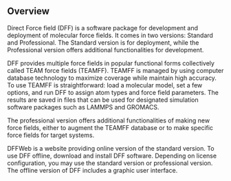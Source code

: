 ## Overview

Direct Force field (DFF) is a software package for development and deployment of molecular force fields. It comes in two versions: Standard and Professional. The Standard version is for deployment, while the Professional version offers additional functionalities for development.

DFF provides multiple force fields in popular functional forms collectively called TEAM force fields (TEAMFF). TEAMFF is managed by using computer database technology to maximize coverage while maintain high accuracy. To use TEAMFF is straightforward: load a molecular model, set a few options, and run DFF to assign atom types and force field parameters. The results are saved in files that can be used for designated simulation software packages such as LAMMPS and  GROMACS. 

The professional version offers additional functionalities of making new force fields, either to augment the TEAMFF database or to make specific force fields for target systems. 

DFFWeb is a website providing online version of the standard version. To use DFF offline, download and install DFF software. Depending on license configuration, you may use the standard version or professional version. The offline version of DFF includes a graphic user interface.
